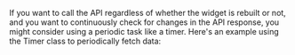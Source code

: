 If you want to call the API regardless of whether the widget is rebuilt or not, and you want to continuously check for changes in the API response, you might consider using a periodic task like a timer. Here's an example using the Timer class to periodically fetch data:
